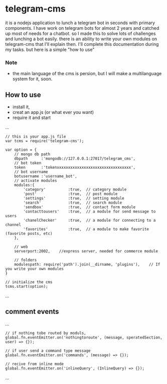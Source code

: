 # telegram-cms
it is a nodejs application to lunch a telegram bot in seconds with primary components.
I have work on telegram bots for almost 2 years and catched up most of needs for a chatbot. so I made this to solve lots of challenges and lunching a bot easily.
there is an ability to write your own modules on telegram-cms that I'll explain then.
I'll complete this documentation during my tasks. but here is a simple "how to use"

### Note
- the main language of the cms is persion, but I will make a multilanguage system for it, soon.

## How to use
- install it,
- creat an app.js (or what ever you want)
- require it and start

...

    // this is your app.js file
    var tcms = require('telegram-cms');

    var option = {
        // mongo db path
        dbpath      :'mongodb://127.0.0.1:27017/telegram_cms',
        // bot token
        token       :'tokenxxxxxxxxxxxxxxxxxxxxxxxxxxxxxxxxx',
        // bot username
        botusername :'username_bot',
        // activate modules
        modules:{
            'category'          :true,	// category module
            'post'              :true,	// post module
            'settings'          :true,	// setting module
            'search'            :true,	// search module
            'sendbox'           :true,	// contact form module
            'contacttousers'    :true,	// a module for send message to users
            'chanelChecker'     :true,	// a module for connecting to a channel
            'favorites'         :true,	// a module to make favorite (favorite posts, etc)
        },

        // web
        serverport:2002,	//express server, needed for commerce module

        // folders
        modulespath: require('path').join(__dirname, 'plugins'),	// If you write your own modules
    }
    
    // initialize the cms
    tcms.start(option);
    
...

## comment events

...

    // if nothing tobe routed by moduls,
    global.fn.eventEmitter.on('nothingtoroute', (message, speratedSection, user) => {});

    // if user send a command type message
    global.fn.eventEmitter.on('commands', (message) => {});

    // recive from inline mode
    global.fn.eventEmitter.on('inlineQuery', (InlineQuery) => {});

...